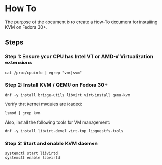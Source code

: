 # How To

The purpose of the document is to create a How-To document for installing KVM on Fedora 30+.

## Steps

### Step 1: Ensure your CPU has Intel VT or AMD-V Virtualization extensions

```shell
cat /proc/cpuinfo | egrep "vmx|svm"
```

### Step 2: Install KVM / QEMU on Fedora 30+

```shell
dnf -y install bridge-utils libvirt virt-install qemu-kvm
```

Verify that kernel modules are loaded:

```shell
lsmod | grep kvm
```

Also, install the following tools for VM management:

```shell
dnf -y install libvirt-devel virt-top libguestfs-tools
```

### Step 3: Start and enable KVM daemon

```shell
systemctl start libvirtd
systemctl enable libvirtd
```

